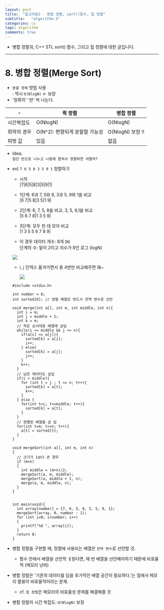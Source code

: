 ```yaml
---
layout: post
title:  "알고리즘3 - 병합 정렬, sort()함수, 힙 정렬"
subtitle:   "algorithm-3"
categories: cs
tags: algorithm
comments: true
---  
```


- 병합 정렬과, C++ STL sort() 함수, 그리고 힙 정렬에 대한 글입니다.  

---  

# 8. 병합 정렬(Merge Sort)  
- `분할 정복` 방법 사용  
  : 역시 `O(NlogN)` ← 보장  
- '정확히' '반' 씩 나눈다.  
  
|-|퀵 정렬|병합 정렬|  
|-|------|---------|  
|시간복잡도|O(NlogN)|O(NlogN)|  
|최악의 경우|O(N^2): 편향되게 분할할 가능성|O(NlogN) 보장 !!|  
|피벗 값|있음|없음|  


- Idea:  
  `일단 반으로 나누고 나중에 합쳐서 정렬하면 어떨까?`  

- ex) `7 6 5 8 3 5 9 1` 정렬하기  
  - 시작  
    |7|6|5|8|3|5|9|1|  
  - 1단계: 6과 7, 5와 8, 3과 5, 9와 1을 비교  
    |6 7|5 8|3 5|1 9|  
  - 2단계: 6, 7, 5, 8을 비교, 3, 5, 9,1을 비교  
    |5 6 7 8|1 3 5 9|  
  - 3단계: 모두 한 데 모아 비교  
    |1 3 5 5 6 7 8 9|  
    
  - 이 경우 데이터 개수: 8개 (`N`)  
    단계의 수: 밑이 2이고 지수가 8인 로그 (logN)  
  
  ![](http://drive.google.com/uc?export=view&id=1kCMy5IM_wT_o_arkA16kex7fg1KlOD-n)  
  
    - i, j 인덱스 옮겨가면서 총 4번만 비교해주면 돼~  
      
      ![](http://drive.google.com/uc?export=view&id=14Iq07MTFJHPZF-lhGeyaGJDnv5xIF6oV)  
    
  ```  
  #include <stdio.h>

  int number = 8;
  int sorted[8]; // 정렬 배열은 반드시 전역 변수로 선언 

  void merge(int a[], int m, int middle, int n){
    int i = m;
    int j = middle + 1; 
    int k = m;
    // 작은 순서대로 배열에 삽입 
    while(i <= middle && j <= n){
      if(a[i] <= a[j]){
        sorted[k] = a[i];
        i++;
      } else{
        sorted[k] = a[j];
        j++;
      }
      k++;
    }
    // 남은 데이터도 삽입
    if(i > middle){
      for (int t = j ; t <= n; t++){
        sorted[k] = a[t];
        k++;
      }
    } else {
      for(int t=i; t<=middle; t++){
        sorted[k] = a[t];
      }
    }
    // 정렬된 배열을 삽 입
    for(int t=m; t<=n; t++){
      a[t] = sorted[t];	
    } 
  }

  void mergeSort(int a[], int m, int n)
  {
    // 크기가 1보다 큰 경우
    if (m<n)
    {
      int middle = (m+n)/2;
      mergeSort(a, m, middle);
      mergeSort(a, middle + 1, n);
      merge(a, m, middle, n);
    } 
  }


  int main(void){
    int array[number] = {7, 6, 5, 8, 3, 5, 9, 1};
    mergeSort(array, 0, number - 1);
    for (int i=0; i<number; i++)
    {
      printf("%d ", array[i]);
    }
    return 0;
  }
  ```  
  
- 병합 정렬을 구현할 때, 정렬에 사용되는 배열은 `전역 변수`로 선언할 것.  
  - 함수 안에서 배열을 선언학 ㅔ된다면, 매 번 배열을 선언해야하기 때문에 비효율적 (메모리 낭비)  
- 병합 정렬은 '기존의 데이터를 담을 추가적인 배열 공간이 필요하다.'는 점에서 메모리 활용이 비효율적이라는 문제.  
  - cf. `힙 정렬`은 메모리의 비효율성 문제를 해결해줄 것  
  
- 병합 정렬의 시간 복잡도: `O(NlogN)` 보장  


